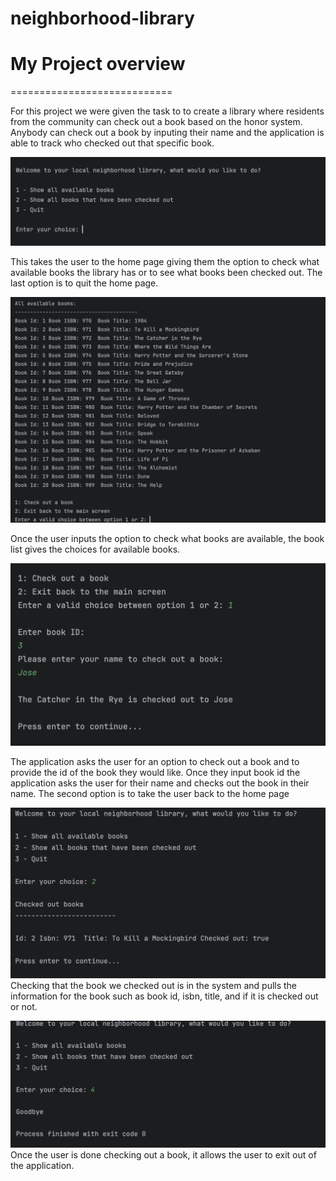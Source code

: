 # neighborhood-library

# My Project overview

============================

For this project we were given the task to to create a library where residents from the community can check out a book based on the honor system. Anybody can check out a book by inputing their name and the application is able to track who checked out that specific book.

![Menu Intro](images/menu_intro.png)

This takes the user to the home page giving them the option to check what available books the library has or to see what books been checked out. The last option is to quit the home page.

![Available Books](images/availble_books.png)

Once the user inputs the option to check what books are available, the book list gives the choices for available books.

![Checking Out Book](images/check_out.png)

The application asks the user for an option to check out a book and to provide the id of the book they would like. Once they input book id the application asks the user for their name and checks out the book in their name. The second option is to take the user back to the home page

![Verifying Checked Out Book](images/name_checkout.png)
Checking that the book we checked out is in the system and pulls the information for the book such as book id, isbn, title, and if it is checked out or not.

![Exit](images/exit.png)
Once the user is done checking out a book, it allows the user to exit out of the application.
